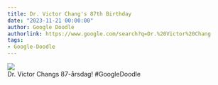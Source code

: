 ```yaml
---
title: Dr. Victor Chang's 87th Birthday
date: "2023-11-21 00:00:00"
author: Google Doodle
authorlink: https://www.google.com/search?q=Dr.%20Victor%20Chang
tags:
- Google-Doodle
---
```

<img src="https://www.google.com/logos/doodles/2023/dr-victor-changs-87th-birthday-6753651837109540.2-law.gif" referrerpolicy="no-referrer"><br>Dr. Victor Changs 87-årsdag! #GoogleDoodle
